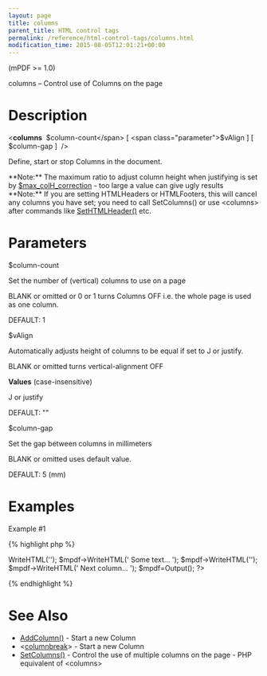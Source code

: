 ```yaml
---
layout: page
title: columns
parent_title: HTML control tags
permalink: /reference/html-control-tags/columns.html
modification_time: 2015-08-05T12:01:21+00:00
---
```


(mPDF >= 1.0)

columns – Control use of Columns on the page

# Description

&lt;**columns**  <span class="parameter">$column-count</span> [ <span class="parameter">$vAlign</span> ] [ <span class="parameter">$column-gap</span> ]  /&gt;

Define, start or stop Columns in the document.

<div class="alert alert-info" role="alert">**Note:** The maximum ratio to adjust column height when justifying is set by <a href="{{ "/reference/mpdf-variables/max-colh-correction.html" | prepend: site.baseurl }}">$max_colH_correction</a> - too large a value can give ugly results</div>

<div class="alert alert-info" role="alert">**Note:** If you are setting HTMLHeaders or HTMLFooters, this will cancel any columns you have set; you need to call SetColumns() or use &lt;columns&gt; after commands like <a href="{{ "/reference/mpdf-functions/sethtmlheader.html" | prepend: site.baseurl }}">SetHTMLHeader()</a> etc.</div>

# Parameters

<span class="parameter">$column-count</span>

Set the number of (vertical) columns to use on a page

<span class="smallblock">BLANK</span> or omitted or 0 or 1 turns Columns OFF i.e. the whole page is used as one column.

<span class="smallblock">DEFAULT</span>: 1

<span class="parameter">$vAlign</span>

Automatically adjusts height of columns to be equal if set to J or justify.

<span class="smallblock">BLANK</span> or omitted turns vertical-alignment OFF

**Values** (case-insensitive)

J or justify

<span class="smallblock">DEFAULT</span>: ""

<span class="parameter">$column-gap</span>

Set the gap between columns in millimeters

<span class="smallblock">BLANK</span> or omitted uses default value.

<span class="smallblock">DEFAULT</span>: 5 (mm)

# Examples

Example #1

{% highlight php %}
<?php

$mpdf = new \Mpdf\Mpdf();

$mpdf->WriteHTML('<columns column-count="3" vAlign="J" column-gap="7" />');

$mpdf->WriteHTML('
Some text...
');

$mpdf->WriteHTML('<columnbreak />');

$mpdf->WriteHTML('
Next column...
');

$mpdf=Output();

?>
{% endhighlight %}

# See Also

<ul>
<li class="manual_boxlist"><a href="{{ "/reference/mpdf-functions/addcolumn.html" | prepend: site.baseurl }}">AddColumn()</a> - Start a new Column</li>
<li class="manual_boxlist">&lt;<a href="{{ "/reference/html-control-tags/columnbreak.html" | prepend: site.baseurl }}">columnbreak</a>&gt; - Start a new Column</li>
<li class="manual_boxlist"><a href="{{ "/reference/mpdf-functions/setcolumns.html" | prepend: site.baseurl }}">SetColumns()</a> - Control the use of multiple columns on the page - PHP equivalent of &lt;columns&gt;</li>
</ul>
